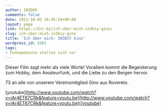 ```yaml
---
author: IN3DOV
comments: false
date: 2012-10-02 16:45:54+00:00
layout: page
link: https://drc.bz/ich-uber-mich-in3biy-gino/
slug: ich-uber-mich-in3biy-gino
title: 'Ich über mich: IN3BIY Gino'
wordpress_id: 5561
tags:
- Funkamateure stellen sich vor
---
```


Dieser Film sagt mehr als viele Worte! Vorallem kommt die Begeisterung zum Hobby, dem Amateurfunk, und die Liebe zu den Bergen hervor.

73 an alle von unserem Vereinsmitglied Gino aus Rovereto.

[youtube][http://www.youtube.com/watch?v=iAr4ET67CRk&feature=youtu.be](http://www.youtube.com/watch?v=iAr4ET67CRk&feature=youtu.be)[/youtube]


